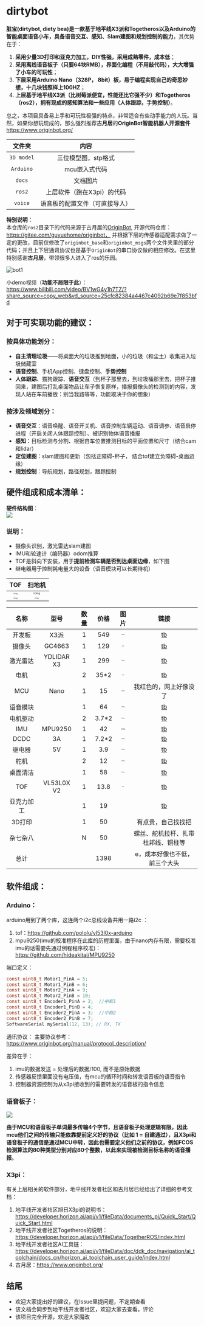 # dirtybot
**脏宝(dirtybot, diety bea)是一款基于地平线X3派和Togetheros以及Arduino的智能桌面语音小车，具备语音交互、感知、Slam建图和规划控制的能力**，其优势在于：  
1. **采用少量3D打印和亚克力加工，DIY性强，采用成熟零件，成本低**；
2. **采用离线语音板子（只要64块RMB），界面化编程（不用敲代码），大大增强了小车的可玩性**；
3. **下层采用Arduino Nano（328P， 8bit）板，易于编程实现自己的奇思妙想，十几块钱照样上100HZ**；
4. **上层基于地平线X3派（比树莓派便宜，性能还比它强不少）和Togetheros（ros2），拥有现成的感知算法和一些应用（人体跟踪，手势控制）**。  

总之，本项目具备易上手和可玩性极强的特点，非常适合有些动手能力的人玩。当然，如果你想玩现成的，那么强烈推荐**古月居**的**OriginBot智能机器人开源套件**https://www.originbot.org/

| 文件夹  | 内容  |
|:--:|:--:|
|  `3D model`   |   三位模型图，stp格式     |
|  `Arduino`  |  mcu嵌入式代码  |
|  `docs`     |   文档图片    |
|  `ros2`    |    上层软件（跑在X3pi）的代码       |  
|   `voice`   |  语音板的配置文件（可直接导入）  |


**特别说明：**  
本仓库的`ros2`目录下的代码来源于古月居的[OriginBot](https://gitee.com/guyuehome/originbot), 开源代码仓库：https://gitee.com/guyuehome/originbot， 并根据下层的传感器适配需求做了一定的更改，目前仅修改了`originbot_base`和`originbot_msgs`两个文件夹里的部分代码；并且上下层通讯协议也是基于`OriginBot`的串口协议做的相应修改。在这里特别感谢**古月居**，带领很多人进入了ros的乐园。

![bot1](docs/pic/bot1.png) 

小demo视频（**功能不局限于此**）： https://www.bilibili.com/video/BV1wG4y1h7TZ/?share_source=copy_web&vd_source=25cfc82384a4467c4092b69e7f853bfd  

## 对于可实现功能的建议：
### 按具体功能划分：

- **自主清理垃圾**——将桌面大的垃圾推到地面，小的垃圾（和尘土）收集进入垃圾储藏室
- **语音控制**、手机App控制、键盘控制、**手势控制**
- **人体跟踪**、猫狗跟踪、**语音交互**（到杯子那里去，到垃圾桶那里去，把杯子推回来，建图后打乱桌面物品让车子恢复原样，播报摄像头的检测到的内容，发现人站在车前播放：别当我路等等，功能取决于你的想象）

### 按涉及领域划分：

- **语音交互**：语音唤醒、语音开关机、语音控制车辆运动、语音调参、语音启停进程（开启关闭人体跟踪控制）、被识别物体语音播报
- **感知**：目标检测与分割、根据自车位置推测目标的平面位置和尺寸（结合cam和lidar）
- **定位建图**：slam建图和更新（包括正障碍-杯子， 结合tof建立负障碍-桌面边缘）
- **规划控制**：导航规划，路径规划，跟踪控制

## 硬件组成和成本清单：
**硬件结构图**：  
![](docs/pic/hard.jpg)  
### 说明：
- 摄像头识别，激光雷达slam建图
- IMU和轮速计（编码器）odom推算
- TOF是斜向下安装，用于**提前检测车辆是否到达桌面边缘**，如下图
- 继电器用于控制耗电量大的设备（语音模块可以长期待机）

|  TOF  |  扫地机    | 
| :--: | :--: |  
|   <img src="docs/car/3.jpg" alt="img" style="zoom:26%;" />   |  <img src="docs/car/4.jpg" alt="img" style="zoom:40%;"/>    | 
| <img src="docs/pic/dirtybot_model1.png" alt="img" style="zoom:24%;" /> | <img src="docs/pic/dirtybot_model2.png" alt="img" style="zoom:25%;" />  |



|     名称     | 型号 | 数量 | 价格 |                          图片                                    |   链接   |
| :----------: | :--: | :--: | :--: | :----------------------------------------------------------: | :--: |
|    开发板    | X3派 |  1   |  549 | <img src="docs/pic/-16668862277965.png" alt="img" style="zoom:20%;" /> |   [tb](https://detail.tmall.com/item.htm?id=675925264685&spm=a1z09.2.0.0.4cf12e8dC3JTZy&_u=s1fg0d4t2a70&skuId=5036279679562)  |
|    摄像头    |   GC4663   |  1   |  129  | <img src="docs/pic/-16668862366527.png" alt="img" style="zoom:15%;" /> |  [tb](https://detail.tmall.com/item.htm?id=675925264685&spm=a1z09.2.0.0.4cf12e8dC3JTZy&_u=s1fg0d4t2a70&skuId=5036279679562)   |
|   激光雷达   |   YDLIDAR X3   |  1   |  299    | <img src="docs/pic/-16668862397339.png" alt="img" style="zoom: 20%;" /> |   [tb](https://detail.tmall.com/item.htm?id=677279767739&spm=a1z09.2.0.0.4cf12e8dC3JTZy&_u=s1fg0d4teb410)   |
|     电机     |      |  2   |   35*2   | <img src="docs/pic/-166688626961711.png" alt="img" style="zoom:13%;" /> |   [tb](https://item.taobao.com/item.htm?spm=a1z09.2.0.0.4cf12e8dC3JTZy&id=654142226246&_u=s1fg0d4te9e4)   |
|     MCU      | Nano |  1   |  15    | <img src="docs/pic/-166688628094913.png" alt="img" style="zoom:20%;" /> |   我红色的，网上好像没了   |
|   语音模块   |      |  1   |   64    | <img src="docs/pic/-166688628359415.png" alt="img" style="zoom:20%;" /> |  [tb](https://item.taobao.com/item.htm?spm=a1z09.2.0.0.4cf12e8dC3JTZy&id=648997376593&_u=s1fg0d4tc8fb)     |
|   电机驱动   |      |  2   |  3.7*2    | <img src="docs/pic/-166688628568317.png" alt="img" style="zoom:20%;" /> |   [tb](https://item.taobao.com/item.htm?spm=a1z09.2.0.0.4cf12e8dC3JTZy&id=530924739903&_u=s1fg0d4tfe7f)   |
|     IMU      |   MPU9250   |  1   |  42   | <img src="docs/pic/-166688630100419.png" alt="img" style="zoom:25%;" /> |   [tb](https://item.taobao.com/item.htm?spm=a1z09.2.0.0.4cf12e8dC3JTZy&id=536735464800&_u=s1fg0d4t36f2)   |
|     DCDC     |   3A   |  1   |   7.2*2   | <img src="docs/pic/-166688630399921.png" alt="img" style="zoom:20%;" /> |  [tb](https://item.taobao.com/item.htm?spm=a1z09.2.0.0.4cf12e8dC3JTZy&id=644686235082&_u=s1fg0d4tf625)    |
|    继电器    |  5V    |  1   |   3.9   | <img src="docs/pic/-166688630667023.png" alt="img" style="zoom:20%;" /> |   [tb](https://item.taobao.com/item.htm?spm=a1z09.2.0.0.4cf12e8dC3JTZy&id=546724904969&_u=s1fg0d4t5760)  |
|     舵机     |      |  2   |   12  | <img src="docs/pic/-166688630942625.png" alt="img" style="zoom:20%;" /> |  [tb](https://detail.tmall.com/item.htm?id=608897138062&spm=a1z09.2.0.0.4cf12e8dC3JTZy&_u=s1fg0d4t3282)   |
|   桌面清洁   |      |  1   |   58   | <img src="docs/pic/-16668862021513.png" alt="img" style="zoom:18%;" /> |   [tb](https://detail.tmall.com/item.htm?_u=s1fg0d4t8a33&id=666891204728&spm=a1z09.2.0.0.4cf12e8dC3JTZy)   |
| TOF | VL53L0X V2 | 1| 13.8|  <img src="docs/pic/tof.png" alt="img" style="zoom:13%;" /> |  [tb](https://item.taobao.com/item.htm?spm=a1z09.2.0.0.4cf12e8dC3JTZy&id=561265041365&_u=s1fg0d4t719e) |
| 亚克力加工 |   |  1 |  19  |    |     [tb](https://detail.tmall.com/item.htm?_u=s1fg0d4t8040&id=637989965455&spm=a1z09.2.0.0.4cf12e8dC3JTZy)  |
| 3D打印  |   |   1  |   50  |    |  有点贵，自己找找把  |
| 杂七杂八 |  |   N   |   50  |   |    螺丝、舵机拉杆、扎带杜邦线、铜柱等                 |
|  总计   |   |       |   1398     |   |  e，成本好像也不低，前三个大头      |

## 软件组成：    

### Arduino：  
arduino用到了两个库，这连两个i2c总线设备共用一路i2c ：  
1. tof：https://github.com/pololu/vl53l0x-arduino
2. mpu9250(imu的校准程序在此库的历程里面，由于nano内存有限，需要校准imu的话需要先通过例程程序校准)：https://github.com/hideakitai/MPU9250    

端口定义：
```c
const uint8_t Motor1_PinA = 5;    
const uint8_t Motor1_PinB = 6;
const uint8_t Motor2_PinA = 9;
const uint8_t Motor2_PinB = 10;
const uint8_t Encoder1_PinA = 2;  //中断1
const uint8_t Encoder1_PinB = 4;
const uint8_t Encoder2_PinA = 3;  //中断2
const uint8_t Encoder2_PinB = 7;
SoftwareSerial mySerial(12, 13); // RX, TX
```
通讯协议：
主要协议参考：https://www.originbot.org/manual/protocol_description/ 

差异在于：
1. imu的数据发送 = 处理后的数据/100, 而不是原始数据
2. 传感器反馈里面没有电压值，有mcu的循环时间和转发语音板的语音指令
3. 控制器资源控制为从x3pi接收到的需要转发的语音板的指令信息

### 语音板子：
![](docs/pic/l2.jpg)  

**由于MCU和语音板子单词最多传输4个字节，且语音板子处理逻辑有限，因此mcu他们之间的传输只能依靠提前定义好的协议（比如 1  = 自建通过），且X3pi和语音板子的通信是通过MCU中转，因此也需要定义他们之前的协议，例如FCOS检测算法的80种类型分别对应80个整数，以此来实现被检测目标名称的语音播报**。

### X3pi：
有关上层相关的软件部分，地平线开发者社区和古月居已经给出了详细的参考文档：
1. 地平线开发者社区旭日X3pi的说明书：https://developer.horizon.ai/api/v1/fileData/documents_pi/Quick_Start/Quick_Start.html
2. 地平线开发者社区Togetheros的说明：https://developer.horizon.ai/api/v1/fileData/TogetherROS/index.html
3. 地平线开发者社区AI工具链：https://developer.horizon.ai/api/v1/fileData/doc/ddk_doc/navigation/ai_toolchain/docs_cn/horizon_ai_toolchain_user_guide/index.html
4. 古月居：https://www.originbot.org/

## 结尾
- 欢迎大家提出好的建议，在Issue里提问题，不定期查看
- 该文档会同步到地平线开发者社区，欢迎大家去查看，评论
- 该项目完全开源，欢迎大家魔改